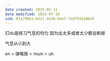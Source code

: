 ```yaml
---
date created: 2025-05-11
date modified: 2025-07-10
uid: 07a796b1-b321-4e38-bbef-7ed7591b06d5
---
```


打du是练习气息的均匀 因为出太多或者太少都会断掉

气息从小到大

en <  弹嘴唇 <  mum < uh
